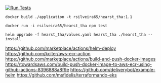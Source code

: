 [![Run Tests](https://github.com/rsilveira65/terraform-playground/actions/workflows/run_tests.yaml/badge.svg)](https://github.com/rsilveira65/terraform-playground/actions/workflows/run_tests.yaml)

```
docker build ./application -t rsilveira65/hearst_tha:1.1 
```

```
docker run -i rsilveira65/hearst_tha npm test
```
```
helm upgrade -f hearst_tha/values.yaml hearst_tha ./hearst_tha --install
```

https://github.com/marketplace/actions/helm-deploy
https://github.com/kciter/aws-ecr-action
https://github.com/marketplace/actions/build-and-push-docker-images
https://towardsaws.com/build-push-docker-image-to-aws-ecr-using-github-actions-8396888a8f9e
https://github.com/deliverybot/example-helm
https://github.com/msfidelis/terraformando-eks
